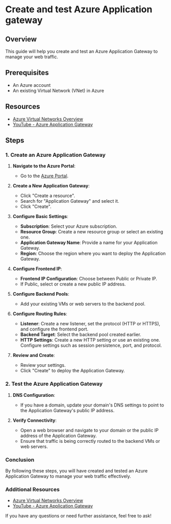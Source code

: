 # Create and test Azure Application gateway

## Overview
This guide will help you create and test an Azure Application Gateway to manage your web traffic. 

## Prerequisites
- An Azure account
- An existing Virtual Network (VNet) in Azure

## Resources
- [Azure Virtual Networks Overview](https://learn.microsoft.com/en-us/azure/virtual-network/virtual-networks-overview)
- [YouTube - Azure Application Gateway](https://www.youtube.com/watch?v=-SRk0hHa-S0)

## Steps

### 1. Create an Azure Application Gateway
1. **Navigate to the Azure Portal**:
    - Go to the [Azure Portal](https://portal.azure.com/).

2. **Create a New Application Gateway**:
    - Click "Create a resource".
    - Search for "Application Gateway" and select it.
    - Click "Create".

3. **Configure Basic Settings**:
    - **Subscription**: Select your Azure subscription.
    - **Resource Group**: Create a new resource group or select an existing one.
    - **Application Gateway Name**: Provide a name for your Application Gateway.
    - **Region**: Choose the region where you want to deploy the Application Gateway.

4. **Configure Frontend IP**:
    - **Frontend IP Configuration**: Choose between Public or Private IP.
    - If Public, select or create a new public IP address.

5. **Configure Backend Pools**:
    - Add your existing VMs or web servers to the backend pool.

6. **Configure Routing Rules**:
    - **Listener**: Create a new listener, set the protocol (HTTP or HTTPS), and configure the frontend port.
    - **Backend Target**: Select the backend pool created earlier.
    - **HTTP Settings**: Create a new HTTP setting or use an existing one. Configure settings such as session persistence, port, and protocol.

7. **Review and Create**:
    - Review your settings.
    - Click "Create" to deploy the Application Gateway.

### 2. Test the Azure Application Gateway
1. **DNS Configuration**:
    - If you have a domain, update your domain's DNS settings to point to the Application Gateway's public IP address.

2. **Verify Connectivity**:
    - Open a web browser and navigate to your domain or the public IP address of the Application Gateway.
    - Ensure that traffic is being correctly routed to the backend VMs or web servers.

### Conclusion
By following these steps, you will have created and tested an Azure Application Gateway to manage your web traffic effectively. 

### Additional Resources
- [Azure Virtual Networks Overview](https://learn.microsoft.com/en-us/azure/virtual-network/virtual-networks-overview)
- [YouTube - Azure Application Gateway](https://www.youtube.com/watch?v=-SRk0hHa-S0)

If you have any questions or need further assistance, feel free to ask!
